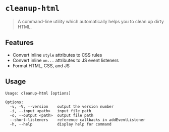 # `cleanup-html`
> A command-line utility which automatically helps you to clean up dirty HTML.

## Features
- Convert inline `style` attributes to CSS rules
- Convert inline `on...` attributes to JS event listeners
- Format HTML, CSS, and JS

## Usage
```
Usage: cleanup-html [options]

Options:
  -v, -V, --version    output the version number
  -i, --input <path>   input file path
  -o, --output <path>  output file path
  --short-listeners    reference callbacks in addEventListener
  -h, --help           display help for command
```